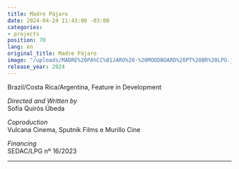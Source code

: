 ```yaml
---
title: Madre Pájaro
date: 2024-04-24 11:43:00 -03:00
categories:
- projects
position: 70
lang: en
original_title: Madre Pájaro
image: "/uploads/MADRE%20PA%CC%81JARO%20-%20MOODBOARD%20PT%20BR%20LPG.jpg"
release_year: 2024
---
```


Brazil/Costa Rica/Argentina, Feature in Development

*Directed and Written by*\
Sofía Quirós Úbeda

*Coproduction*\
Vulcana Cinema, Sputnik Films e Murillo Cine

*Financing*\
SEDAC/LPG nº 16/2023

---